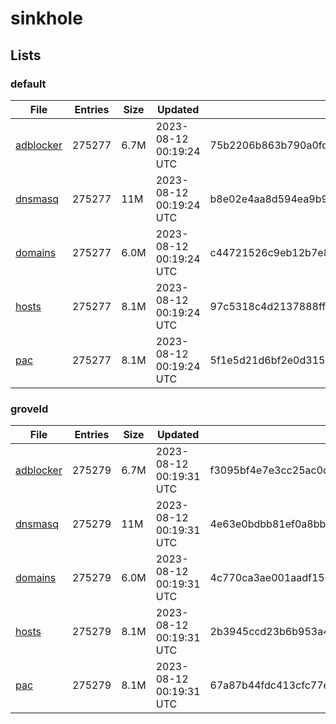 # sinkhole

## Lists

### default

|File|Entries|Size|Updated|Hash|
|-|-|-|-|-|
|[adblocker](https://raw.githubusercontent.com/groveld/sinkhole/lists/default/adblocker.txt)|275277|6.7M|2023-08-12 00:19:24 UTC|75b2206b863b790a0fdcc250c65ebdfb6ae4a57c7310f5e308ca86edbe5243ae|
|[dnsmasq](https://raw.githubusercontent.com/groveld/sinkhole/lists/default/dnsmasq.txt)|275277|11M|2023-08-12 00:19:24 UTC|b8e02e4aa8d594ea9b9820fdcec5b112b207b410d892b42abca5c8339de2e358|
|[domains](https://raw.githubusercontent.com/groveld/sinkhole/lists/default/domains.txt)|275277|6.0M|2023-08-12 00:19:24 UTC|c44721526c9eb12b7e8675671ad5edc228e37f32018283a0f338f2bf7f4d0922|
|[hosts](https://raw.githubusercontent.com/groveld/sinkhole/lists/default/hosts.txt)|275277|8.1M|2023-08-12 00:19:24 UTC|97c5318c4d2137888ffe9d4fff5bd256c757217f5b27c570b39ee8556de62bf0|
|[pac](https://raw.githubusercontent.com/groveld/sinkhole/lists/default/pac.txt)|275277|8.1M|2023-08-12 00:19:24 UTC|5f1e5d21d6bf2e0d31540c605aa2d7c3e3d81418536bc34826a0eb36fbb09b19|

### groveld

|File|Entries|Size|Updated|Hash|
|-|-|-|-|-|
|[adblocker](https://raw.githubusercontent.com/groveld/sinkhole/lists/groveld/adblocker.txt)|275279|6.7M|2023-08-12 00:19:31 UTC|f3095bf4e7e3cc25ac0d14a5b971ca2390417303dfa04ada67d38129c161e6ee|
|[dnsmasq](https://raw.githubusercontent.com/groveld/sinkhole/lists/groveld/dnsmasq.txt)|275279|11M|2023-08-12 00:19:31 UTC|4e63e0bdbb81ef0a8bbd277c6e8c929af5b1cb055f231b9c7d60c65ae0206e13|
|[domains](https://raw.githubusercontent.com/groveld/sinkhole/lists/groveld/domains.txt)|275279|6.0M|2023-08-12 00:19:31 UTC|4c770ca3ae001aadf15dd80b0aa761897d6b19e39b15ce6192f610d06a666e49|
|[hosts](https://raw.githubusercontent.com/groveld/sinkhole/lists/groveld/hosts.txt)|275279|8.1M|2023-08-12 00:19:31 UTC|2b3945ccd23b6b953a4979553ae1f6df4a80a4e8a37b390b80be4de29c32aca8|
|[pac](https://raw.githubusercontent.com/groveld/sinkhole/lists/groveld/pac.txt)|275279|8.1M|2023-08-12 00:19:31 UTC|67a87b44fdc413cfc77e9c6831cb3a422a9c24c525412e3458c7a41cc280d642|
